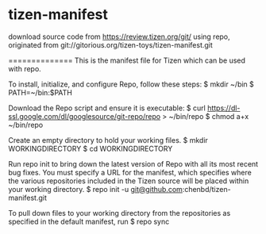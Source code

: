 tizen-manifest
==============

download source code from https://review.tizen.org/git/ using repo, originated from git://gitorious.org/tizen-toys/tizen-manifest.git


==============
This is the manifest file for Tizen which can be used with repo.

To install, initialize, and configure Repo, follow these steps: $ mkdir ~/bin $ PATH=~/bin:$PATH

Download the Repo script and ensure it is executable: $ curl https://dl-ssl.google.com/dl/googlesource/git-repo/repo > ~/bin/repo $ chmod a+x ~/bin/repo

Create an empty directory to hold your working files. $ mkdir WORKINGDIRECTORY $ cd WORKINGDIRECTORY

Run repo init to bring down the latest version of Repo with all its most recent bug fixes. You must specify a URL for the manifest, which specifies where the various repositories included in the Tizen source will be placed within your working directory. $ repo init -u git@github.com:chenbd/tizen-manifest.git

To pull down files to your working directory from the repositories as specified in the default manifest, run $ repo sync
